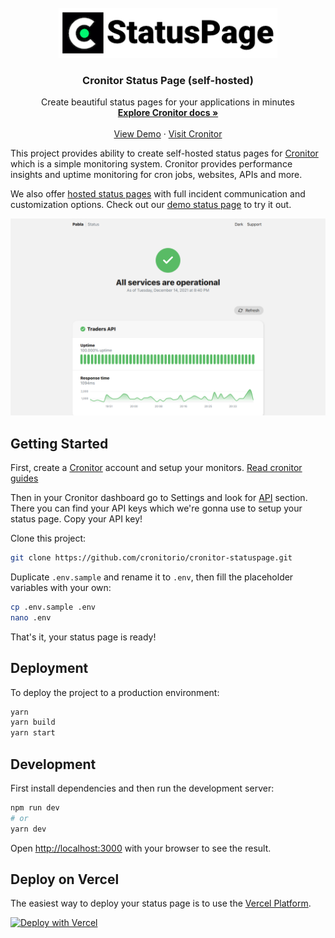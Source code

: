 <br />
<div align="center">
  <a href="">
    <img src="public/logo.png" alt="Logo" height="80">
  </a>

  <h3 align="center">Cronitor Status Page (self-hosted)</h3>

  <p align="center">
    Create beautiful status pages for your applications in minutes
    <br />
    <a href="https://cronitor.io/docs"><strong>Explore Cronitor docs »</strong></a>
    <br />
    <br />
    <a href="https://cronitor-statuspage.vercel.app">View Demo</a>
    ·
    <a href="https://cronitor.io">Visit Cronitor</a>
  </p>
</div>

This project provides ability to create self-hosted status pages for [Cronitor](https://Cronitor.io/) which is a simple monitoring system. Cronitor provides performance insights and uptime monitoring for cron jobs, websites, APIs and more.

We also offer [hosted status pages](https://cronitor.io/status-pages) with full incident communication and customization options. Check out our [demo status page](https://cronitor.cronitorstatus.com) to try it out.

![Demo](docs/demo.png)

## Getting Started

First, create a [Cronitor](https://cronitor.io/signup) account and setup your monitors. [Read cronitor guides](https://cronitor.io/docs/guides)

Then in your Cronitor dashboard go to Settings and look for [API](https://cronitor.io/app/settings/api) section. There you can find your API keys which we're gonna use to setup your status page. Copy your API key!

Clone this project: 

```bash
git clone https://github.com/cronitorio/cronitor-statuspage.git
```

Duplicate ```.env.sample``` and rename it to ```.env```, then fill the placeholder variables with your own:

```bash
cp .env.sample .env
nano .env
```

That's it, your status page is ready!

## Deployment
To deploy the project to a production environment:

```bash
yarn
yarn build
yarn start
```

## Development
First install dependencies and then run the development server:

```bash
npm run dev
# or
yarn dev
```

Open [http://localhost:3000](http://localhost:3000) with your browser to see the result.


## Deploy on Vercel

The easiest way to deploy your status page is to use the [Vercel Platform](https://vercel.com/new).


[![Deploy with Vercel](https://vercel.com/button)](https://vercel.com/new/clone?repository-url=https%3A%2F%2Fgithub.com%2Fcronitorio%2Fcronitor-statuspage&env=NEXT_PUBLIC_NAME,CRONITOR_API_KEY&envDescription=CRONITOR_API_KEY%3A%20Your%20Cronitor%20API%20key%2C%20NEXT_PUBLIC_NAME%3A%20Your%20brand%20name%20in%20top%20navbar.&envLink=https%3A%2F%2Fgithub.com%2Fcronitorio%2Fcronitor-statuspage%2Fblob%2Fmain%2F.env.sample&project-name=status-page&repository-name=status-page&redirect-url=https%3A%2F%2Fcronitor.io%2F&demo-title=Cronitor%20StatusPage%20Demo&demo-description=A%20sample%20status%20page%20created%20by%20Cronitor%20StatusPage&demo-url=https%3A%2F%2Fcronitor-statuspage.vercel.app%2F&demo-image=https%3A%2F%2Fraw.githubusercontent.com%2Fcronitorio%2Fcronitor-statuspage%2Fmain%2Fdocs%2Fdemo.png)
